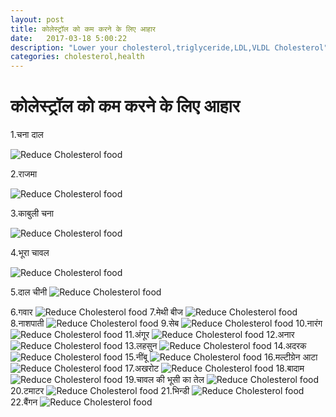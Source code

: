 ```yaml
---
layout: post
title: कोलेस्ट्रॉल को कम करने के लिए आहार
date:   2017-03-18 5:00:22
description: "Lower your cholesterol,triglyceride,LDL,VLDL Cholesterol"
categories: cholesterol,health
---
```

# कोलेस्ट्रॉल को कम करने के लिए आहार
1.चना दाल

![Reduce Cholesterol food ](https://raw.githubusercontent.com/vishnu1991/estivo/master/assets/images/chana-dal.jpg)

2.राजमा

![Reduce Cholesterol food ](https://raw.githubusercontent.com/vishnu1991/estivo/master/assets/images/Rajma_Masala_foodfood-compressed.jpg)

3.काबुली चना

![Reduce Cholesterol food ](https://raw.githubusercontent.com/vishnu1991/estivo/master/assets/images/0000206_badam-american-1kg-compressed.jpg)

4.भूरा चावल

![Reduce Cholesterol food ](https://raw.githubusercontent.com/vishnu1991/estivo/master/assets/images/0000206_badam-american-1kg-compressed.jpg)

5.दाल चीनी 
![Reduce Cholesterol food ](https://raw.githubusercontent.com/vishnu1991/estivo/master/assets/images/0000206_badam-american-1kg-compressed.jpg)

6.गवार 
![Reduce Cholesterol food ](https://raw.githubusercontent.com/vishnu1991/estivo/master/assets/images/01-compressed.jpg)
7.मेथी बीज 
![Reduce Cholesterol food ](https://raw.githubusercontent.com/vishnu1991/estivo/master/assets/images/01-compressed.jpg)
8.नाशपाती 
![Reduce Cholesterol food ](https://raw.githubusercontent.com/vishnu1991/estivo/master/assets/images/01-compressed.jpg)
9.सेब
![Reduce Cholesterol food ](https://raw.githubusercontent.com/vishnu1991/estivo/master/assets/images/01-compressed.jpg)
10.नारंग 
![Reduce Cholesterol food ](https://raw.githubusercontent.com/vishnu1991/estivo/master/assets/images/01-compressed.jpg)
11.अंगूर 
![Reduce Cholesterol food ](https://raw.githubusercontent.com/vishnu1991/estivo/master/assets/images/01-compressed.jpg)
12.अनार
![Reduce Cholesterol food ](https://raw.githubusercontent.com/vishnu1991/estivo/master/assets/images/01-compressed.jpg)
13.लहसुन
![Reduce Cholesterol food ](https://raw.githubusercontent.com/vishnu1991/estivo/master/assets/images/01-compressed.jpg)
14.अदरक
![Reduce Cholesterol food ](https://raw.githubusercontent.com/vishnu1991/estivo/master/assets/images/Ginger(1)-compressed.jpg)
15.नींबू
![Reduce Cholesterol food ](https://raw.githubusercontent.com/vishnu1991/estivo/master/assets/images/Lemon-easter-biscuits-hero-1d74c01d-8906-45fe-8135-322f0520c434-0-472x310-compressed.jpg)
16.मल्टीग्रेन आटा
![Reduce Cholesterol food ](https://raw.githubusercontent.com/vishnu1991/estivo/master/assets/images/01-compressed.jpg)
17.अखरोट
![Reduce Cholesterol food ](https://raw.githubusercontent.com/vishnu1991/estivo/master/assets/images/akhrot-compressed.jpg)
18.बादाम
![Reduce Cholesterol food ](https://raw.githubusercontent.com/vishnu1991/estivo/master/assets/images/0000206_badam-american-1kg-compressed.jpg)
19.चावल की भूसी का तेल
![Reduce Cholesterol food ](https://raw.githubusercontent.com/vishnu1991/estivo/master/assets/images/14338570801369_Fortune_Rice_Bran_Oil_Pouchjpg-compressed.jpg)
20.टमाटर
![Reduce Cholesterol food ](https://raw.githubusercontent.com/vishnu1991/estivo/master/assets/images/01-compressed.jpg)
21.भिन्डी
![Reduce Cholesterol food ](https://raw.githubusercontent.com/vishnu1991/estivo/master/assets/images/01-compressed.jpg)
22.बैंगन
![Reduce Cholesterol food ](https://raw.githubusercontent.com/vishnu1991/estivo/master/assets/images/01-compressed.jpg)
